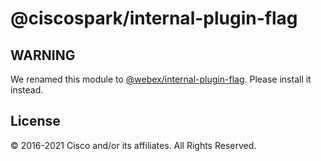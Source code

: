 # @ciscospark/internal-plugin-flag

## WARNING

We renamed this module to
[@webex/internal-plugin-flag](https://www.npmjs.com/package/@webex/internal-plugin-flag).
Please install it instead.

## License

© 2016-2021 Cisco and/or its affiliates. All Rights Reserved.
